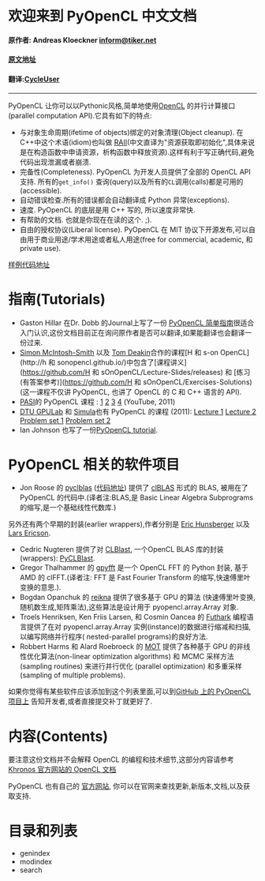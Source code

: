 欢迎来到 PyOpenCL 中文文档
====================================

#### 原作者: Andreas Kloeckner <inform@tiker.net>
#### [原文地址](https://documen.tician.de/pyopencl/index.html)
#### 翻译:[CycleUser](https://github.com/cycleuser)

___________________________________

PyOpenCL 让你可以以Pythonic风格,简单地使用[OpenCL](http://www.khronos.org/opencl/) 的并行计算接口(parallel computation API).它具有如下的特点:

- 与对象生命周期(ifetime of objects)绑定的对象清理(Object cleanup). 在C++中这个术语(idiom)也叫做
 [RAII](http://en.wikipedia.org/wiki/Resource_Acquisition_Is_Initialization)(中文直译为"资源获取即初始化",具体来说是在构造函数中申请资源，析构函数中释放资源).这样有利于写正确代码,避免代码出现泄漏或者崩溃.
- 完备性(Completeness). PyOpenCL 为开发人员提供了全部的 OpenCL API 支持. 所有的`get_info()` 查询(query)以及所有的`CL`调用(calls)都是可用的(accessible).
- 自动错误检查.所有的错误都会自动翻译成 Python 异常(exceptions).
- 速度. PyOpenCL 的底层是用 C++ 写的, 所以速度非常快.
- 有帮助的文档. 也就是你现在在读的这个. ;).
- 自由的授权协议(Liberal license). PyOpenCL 在 MIT 协议下开源发布,可以自由用于商业用途/学术用途或者私人用途(free for commercial, academic, 和 
 private use).

[样例代码地址](https://github.com/inducer/pyopencl/blob/master/examples/demo.py)

指南(Tutorials)
=========

- Gaston Hillar 在Dr. Dobb 的Journal上写了一份 [PyOpenCL 简单指南](http://www.drdobbs.com/open-source/easy-opencl-with-python/240162614)很适合入门认识,这份文档目前正在询问原作者是否可以翻译,如果能翻译也会翻译一份过来.
- [Simon McIntosh-Smith](http://www.cs.bris.ac.uk/~simonm/) 以及 [Tom
 Deakin](http://www.tomdeakin.com/)合作的课程[H 和 s-on
 OpenCL](http://h 和 sonopencl.github.io/)中包含了[课程讲义](https://github.com/H 和 sOnOpenCL/Lecture-Slides/releases)
 和 [练习(有答案参考)](https://github.com/H 和 sOnOpenCL/Exercises-Solutions)
 (这一课程不仅讲 PyOpenCL, 也讲了 OpenCL 的 C 和 C++ 语言的 API).
- [PASI](http://bu.edu/pasi)的 PyOpenCL 课程 : 
 [1](https://www.youtube.com/watch?v=X9mflbX1NL8)
 [2](https://www.youtube.com/watch?v=MqvfCE_bKOg)
 [3](https://www.youtube.com/watch?v=TAvKmV7CuUw)
 [4](https://www.youtube.com/watch?v=SsuJ0LvZW1Q) (YouTube, 2011)
- [DTU GPULab](http://gpulab.imm.dtu.dk/) 和
 [Simula](http://simula.no/)也有 PyOpenCL 的课程 (2011): [Lecture
 1](http://tiker.net/pub/simula-pyopencl-lec1.pdf) [Lecture
 2](http://tiker.net/pub/simula-pyopencl-lec2.pdf) [Problem set
 1](http://tiker.net/pub/simula-pyopencl-probset1.pdf) [Problem set
 2](http://tiker.net/pub/simula-pyopencl-probset2.pdf)
- Ian Johnson 也写了一份[PyOpenCL
 tutorial](https://web.archive.org/web/20170907175053/http://enja.org:80/2011/02/22/adventures-in-pyopencl-part-1-getting-started-with-python).

PyOpenCL 相关的软件项目
=============================================

- Jon Roose 的 [pyclblas](https://pyclblas.readthedocs.io/en/latest/index.html)
 ([代码地址](https://github.com/jroose/pyclblas)) 提供了 [clBLAS](https://github.com/clMathLibraries/clBLAS) 形式的 BLAS, 被用在了 PyOpenCL 的代码中.(译者注:BLAS,是 Basic Linear Algebra Subprograms 的缩写,是一个基础线性代数库.)

 另外还有两个早期的封装(earlier wrappers),作者分别是 [Eric
 Hunsberger](https://github.com/hunse/pyopencl_blas) 以及 [Lars
 Ericson](http://lists.tiker.net/pipermail/pyopencl/2015-June/001890.html).

- Cedric Nugteren 提供了对 [CLBlast](https://github.com/CNugteren/CLBlast), 一个OpenCL BLAS 库的封装(wrappers):
 [PyCLBlast](https://github.com/CNugteren/CLBlast/tree/master/src/pyclblast).
- Gregor Thalhammer 的 [gpyfft](https://github.com/geggo/gpyfft)
 是一个 OpenCL FFT 的 Python 封装, 基于 AMD 的 clFFT.(译者注: FFT 是 Fast Fourier Transform 的缩写,快速傅里叶变换的意思.).
- Bogdan Opanchuk 的 [reikna](http://pypi.python.org/pypi/reikna) 提供了很多基于 GPU 的算法 (快速傅里叶变换,随机数生成,矩阵乘法),这些算法是设计用于 pyopencl.array.Array 对象.
- Troels Henriksen, Ken Friis Larsen, 和 Cosmin Oancea 的
 [Futhark](http://futhark-lang.org/) 编程语言提供了在对 pyopencl.array.Array 实例(instance)的数据进行缩减和扫描, 以编写网络并行程序( nested-parallel programs)的良好方法.
- Robbert Harms 和 Alard Roebroeck 的
 [MOT](https://github.com/cbclab/MOT) 提供了各种基于 GPU 的非线性优化算法(non-linear optimization algorithms) 和 MCMC 采样方法(sampling routines) 来进行并行优化 (parallel optimization) 和多重采样 (sampling of multiple problems).

如果你觉得有某些软件应该添加到这个列表里面,可以到[GitHub 上的 PyOpenCL 项目上](https://github.com/inducer/pyopencl/issues) 告知开发者,或者直接提交补丁就更好了.


内容(Contents)
========

要注意这份文档并不会解释 OpenCL 的编程和技术细节,这部分内容请参考[Khronos 官方网站的 OpenCL 文档](http://khronos.org/opencl)

PyOpenCL 也有自己的 [官方网站](http://mathema.tician.de/software/pyopencl), 你可以在官网来查找更新,新版本,文档,以及获取支持.

目录和列表
==================

- genindex
- modindex
- search

